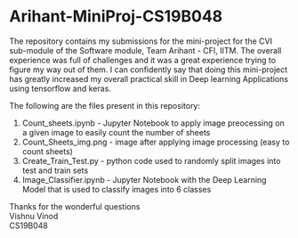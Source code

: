 # Arihant-MiniProj-CS19B048

The repository contains  my submissions for the mini-project for the CVI sub-module of the Software module, Team Arihant - CFI, IITM. The overall experience was full of challenges and it was a great experience trying to figure my way out of them. I can confidently say that doing this mini-project has greatly increased my overall practical skill in Deep learning Applications using tensorflow and keras.

The following are the files present in this repository:  
1.  Count_sheets.ipynb - Jupyter Notebook to apply image preocessing on a given image to easily count the number of sheets  
2.  Count_Sheets_img.png - image after applying image processing (easy to count sheets)  
3.  Create_Train_Test.py - python code used to randomly split images into test and train sets  
4.  Image_Classifier.ipynb - Jupyter Notebook with the Deep Learning Model that is used to classify images into 6 classes  

Thanks for the wonderful questions  
Vishnu Vinod  
CS19B048
